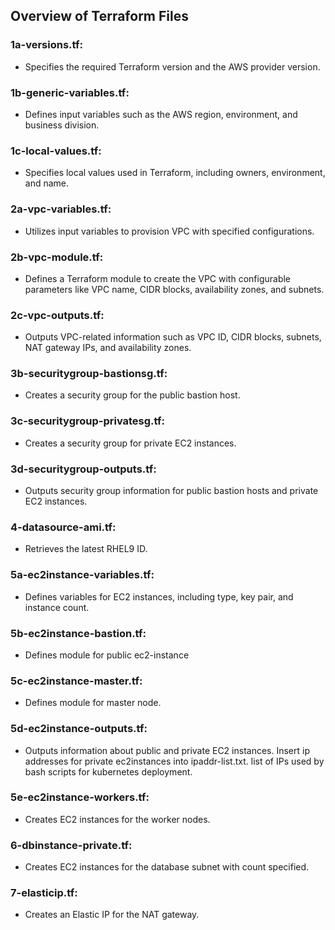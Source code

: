 ## Overview of Terraform Files

### 1a-versions.tf: 
- Specifies the required Terraform version and the AWS provider version.

### 1b-generic-variables.tf:
- Defines input variables such as the AWS region, environment, and business division.

### 1c-local-values.tf:
- Specifies local values used in Terraform, including owners, environment, and name.

### 2a-vpc-variables.tf:
- Utilizes input variables to provision VPC with specified configurations.

### 2b-vpc-module.tf:
- Defines a Terraform module to create the VPC with configurable parameters like VPC name, CIDR blocks, availability zones, and subnets.

### 2c-vpc-outputs.tf:
- Outputs VPC-related information such as VPC ID, CIDR blocks, subnets, NAT gateway IPs, and availability zones.

### 3b-securitygroup-bastionsg.tf:
- Creates a security group for the public bastion host.

### 3c-securitygroup-privatesg.tf:
- Creates a security group for private EC2 instances.

### 3d-securitygroup-outputs.tf:
- Outputs security group information for public bastion hosts and private EC2 instances.

### 4-datasource-ami.tf:
- Retrieves the latest RHEL9 ID.

### 5a-ec2instance-variables.tf:
- Defines variables for EC2 instances, including type, key pair, and instance count.

### 5b-ec2instance-bastion.tf:
- Defines module for public ec2-instance

### 5c-ec2instance-master.tf:
- Defines module for master node.

### 5d-ec2instance-outputs.tf:
- Outputs information about public and private EC2 instances. Insert ip addresses for private ec2instances into ipaddr-list.txt.
list of IPs used by bash scripts for kubernetes deployment.

### 5e-ec2instance-workers.tf:
- Creates  EC2 instances for the worker nodes.

### 6-dbinstance-private.tf:
- Creates EC2 instances for the database subnet with count specified.

### 7-elasticip.tf:
- Creates an Elastic IP for the NAT gateway.

